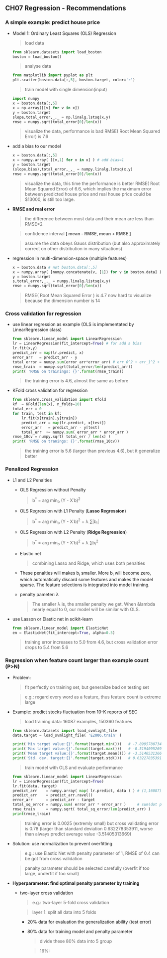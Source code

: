 ## CH07 Regression - Recommendations

### A simple example: predict house price

* Model 1: Ordinary Least Squares (OLS) Regression

	> load data
	
	~~~python
	from sklearn.datasets import load_boston
	boston = load_boston()
	~~~

	> analyse data
	
	~~~python
	from matplotlib import pyplot as plt
	plt.scatter(boston.data[:,5], boston.target, color='r')
	~~~
	
	> train model with single dimension(input)
	
	~~~python
	import numpy
	x = boston.data[:,5]
	x = np.array([[v] for v in x])
	y = boston.target
	slope,total_error,_,_ = np.linalg.lstsq(x,y)
	rmse = numpy.sqrt(total_error[0]/len(x))
	~~~
	> visualize the data, performance is bad
	> RMSE( Root Mean Squared Error) is 7.6
	
* add a bias to our model

	~~~python
	x = boston.data[:,5]
	x = numpy.array( [[v,1] for v in x] ) # add bias=1
	y = boston.target
	(slope,bias),total_error,_,_ = numpy.linalg.lstsq(x,y)
	rmse = numpy.sqrt(total_error[0]/len(x))
	~~~
	> visualize the data, this time the performance is better
	> RMSE( Root Mean Squared Error) of 6.6, which implies the maximum error between predicted house price and real house price could be $13000, is still too large.

* **RMSE and real error**
	
	> the difference between most data and their mean are less than RMSE*2
	
	> confidence interval **[ mean - RMSE, mean + RMSE ]** 
	
	> assume the data obeys Gauss distribution (but also approximately correct on other distribution in many situations)

* regression in multi-dimension-space (multiple features)
	
	~~~python
	x = boston.data # not boston.data[:,5]
	x = numpy.array( [numpy.concatenate(v, [1]) for v in boston.data] ) # add bias=1
	y = boston.target
	s,total_error,_,_ = numpy.linalg.listsq(x,y)
	rmse = numpy.sqrt(total_error[0]/len(x))
	~~~
	> RMSE( Root Mean Squared Error ) is 4.7 now 
	> hard to visualize because the dimension number is 14

### Cross validation for regression

* use linear regression as example (OLS is implementated by LinearRegression class)

	~~~python
	from sklearn.linear_model import LinearRegression
	lr = LinearRegression(fit_intercept=True) # for add a bias
	lr.fit(x,y)
	predict_arr = map(lr.predict, x)
	error_arr   = predict_arr - y
	total_error = numpy.sum(error_arr*error_arr) # err_0^2 + err_1^2 + ... + err_n^2
	rmse_train  = numpy.sqrt(total_error/len(predict_arr))
	print( 'RMSE on trainings: {}'.format(rmse_train))
	~~~
	> the training error is 4.6, almost the same as before

* KFold cross validation for regression

	~~~python
	from sklearn.cross_validation import Kfold
	kf  = KFold(len(x), n_folds=10)
	total_err = 0
	for train, test in kf:
		lr.fit(x[train],y[train])
		predict_arr = map(lr.predict, x[test])
		error_arr   = predict_arr - y[test]
		total_err  += numpy.sum( error_arr * error_arr )
	rmse_10cv = numpy.sqrt( total_err / len(x) )
	print( 'RMSE on tranings: {}'.format(rmse_10cv))
	~~~
	> the training error is 5.6 (larger than previous 4.6), but it generalize better
	
### Penalized Regression

* L1 and L2 Penalties

	* OLS Regression without Penalty
	
		> b<sup>*</sup> = arg min<sub>b</sub> (Y - X&dot;b)<sup>2</sup> 
	
	* OLS Regression with L1 Penalty (**Lasso Regression**)
		
		> b<sup>*</sup> = arg min<sub>b</sub> (Y - X&dot;b)<sup>2</sup> + &lambda; &sum;|b<sub>i</sub>|
		
	* OLS Regression with L2 Penalty (**Ridge Regression**)
		
		> b<sup>*</sup> = arg min<sub>b</sub> (Y - X&dot;b)<sup>2</sup> + &lambda; &sum;b<sub>i</sub><sup>2</sup>

	* Elastic net 
	
		> combining Lasso and Ridge, which uses both penalties

	* These penalties will makes b<sub>i</sub> smaller.  More b<sub>i</sub> will become zero, which automatically discard some features and makes the model sparse.  The feature selections is integrated into model training.
	
	* penalty pameter: &lambda;
		
		> The smaller &lambda; is, the smaller penalty we get.  When &lambda nearly equal to 0, our model will be similar with OLS. 
	
* use Lasson or Elastic net in scikit-learn

	~~~python
	from sklearn.linear_model import ElasticNet
	en = ElasticNet(fit_intercept=True, alpha=0.5)
	~~~
	
	> training error increases to 5.0 from 4.6, but cross validation error drops to 5.4 from 5.6
	
### Regression when feature count larger than example count (P>N)

* Problem:

	> fit perfectly on training set, but generalize bad on testing set
	
	> e.g.: regard every word as a feature, thus feature count is extreme large
	
* Example: predict stocks fluctuation from 10-K reports of SEC

	> load training data: 16087 examples, 150360 features
	
	~~~python
	from sklearn.datasets import load_svmlight_file
	data,target = load_svmlight_file( 'E2006.train' )
	
	print('Min target value:{}'.format(target.min()))   # -7.89957807347
	print('Max target value:{}'.format(target.max()))   # -0.51940952695
	print('Mean target value:{}'.format(target.mean())) # -3.51405313669
	print('Std. dev. target:{}'.format(target.std()))   # 0.632278353911
	~~~
	
	> train model with OLS and evaluate performance
	
	~~~python
	from sklearn.linear_model import LinearRegression
	lr = LinearRegression(fit_intercept=True)
	lr.fit(data, target)
	predict_arr    = numpy.array( map( lr.predict, data ) ) # (1,16087) array
	predict_arr    = predict_arr.ravel() 
	error_arr      = predict_arr - target
	total_sq_error = numpy.sum( error_arr * error_arr )     # sum(dot product)
	rmse_train     = numpy.sqrt( total_sq_error/len(predict_arr) )
	print(rmse_train)
	~~~
	
	> training error is 0.0025 (extremly small)
	> but cross validating error is 0.78 (larger than standard deviation 0.632278353911, worse than always predict average value -3.51405313669)
	
* Solution: use normalization to prevent overfitting

	> e.g.: use Elastic Net with penalty parameter of 1, RMSE of 0.4 can be got from cross validation

	> panalty parameter should be selected carefully (overfit if too large, underfit if too small)
	
* **Hyperparameter: find optimal penalty parameter by training**

	* two-layer cross validation

		> e.g.: two-layer 5-fold cross validation
		
		> layer 1: split all data into 5 folds
		
		* 20% data for evaluation the generalization ability (test error)
		
		* 80% data for training model and penalty parameter
		
			> divide these 80% data into 5 group
			
			> 16%: 



	

	